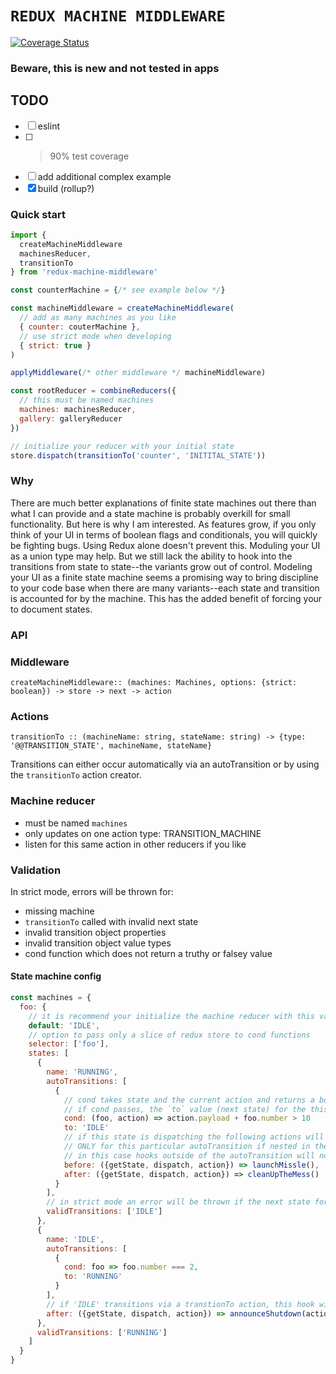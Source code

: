 # `REDUX MACHINE MIDDLEWARE`

[![Coverage Status](https://coveralls.io/repos/github/RikuVan/redux-machine-middleware/badge.svg?branch=master)](https://coveralls.io/github/RikuVan/redux-machine-middleware?branch=master)

### Beware, this is new and not tested in apps

## TODO

- [ ] eslint
- [ ] > 90% test coverage
- [ ] add additional complex example
- [x] build (rollup?)

### Quick start

```js
import {
  createMachineMiddleware
  machinesReducer,
  transitionTo
} from 'redux-machine-middleware'

const counterMachine = {/* see example below */}

const machineMiddleware = createMachineMiddleware(
  // add as many machines as you like
  { counter: couterMachine },
  // use strict mode when developing
  { strict: true }
)

applyMiddleware(/* other middleware */ machineMiddleware)

const rootReducer = combineReducers({
  // this must be named machines
  machines: machinesReducer,
  gallery: galleryReducer
})

// initialize your reducer with your initial state
store.dispatch(transitionTo('counter', 'INITITAL_STATE'))
```

### Why

There are much better explanations of finite state machines out there than what I can provide and a state machine is probably overkill for small functionality. But here is why I am interested. As features grow, if you only think of your UI in terms of boolean flags and conditionals, you will quickly be fighting bugs. Using Redux alone doesn't prevent this. Moduling your UI as a union type may help. But we still lack the ability to hook into the transitions from state to state--the variants grow out of control. Modeling your UI as a finite state machine seems a promising way to bring discipline to your code base when there are many variants--each state and transition is accounted for by the machine. This has the added benefit of forcing your to document states.

### API

### Middleware

`createMachineMiddleware:: (machines: Machines, options: {strict: boolean}) -> store -> next -> action`

### Actions

`transitionTo :: (machineName: string, stateName: string) -> {type: '@@TRANSITION_STATE', machineName, stateName}`

Transitions can either occur automatically via an autoTransition or by using the `transitionTo` action creator.

### Machine reducer

- must be named `machines`
- only updates on one action type: TRANSITION_MACHINE
- listen for this same action in other reducers if you like

### Validation

In strict mode, errors will be thrown for:

- missing machine
- `transitionTo` called with invalid next state
- invalid transition object properties
- invalid transition object value types
- cond function which does not return a truthy or falsey value

#### State machine config

```js
const machines = {
  foo: {
    // it is recommend your initialize the machine reducer with this value when loading the component/app
    default: 'IDLE',
    // option to pass only a slice of redux store to cond functions
    selector: ['foo'],
    states: [
      {
        name: 'RUNNING',
        autoTransitions: [
          {
            // cond takes state and the current action and returns a boolean
            // if cond passes, the `to` value (next state) for the this transition will be dispatched with transitionTo
            cond: (foo, action) => action.payload + foo.number > 10
            to: 'IDLE'
            // if this state is dispatching the following actions will be dispatched before and after
            // ONLY for this particular autoTransition if nested in the autoTransition
            // in this case hooks outside of the autoTransition will not be called
            before: ({getState, dispatch, action}) => launchMissle(),
            after: ({getState, dispatch, action}) => cleanUpTheMess()
          }
        ],
        // in strict mode an error will be thrown if the next state for this state is in this list
        validTransitions: ['IDLE']
      },
      {
        name: 'IDLE',
        autoTransitions: [
          {
            cond: foo => foo.number === 2,
            to: 'RUNNING'
          }
        ],
        // if 'IDLE' transitions via a transtionTo action, this hook will be called
        after: ({getState, dispatch, action}) => announceShutdown(action)
      },
      validTransitions: ['RUNNING']
    ]
  }
}
```
